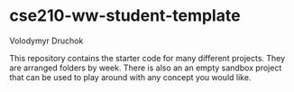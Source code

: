 # cse210-ww-student-template
Volodymyr Druchok


This repository contains the starter code for many different projects. They are arranged folders by week. There is also an an empty sandbox project that can be used to play around with any concept you would like.
